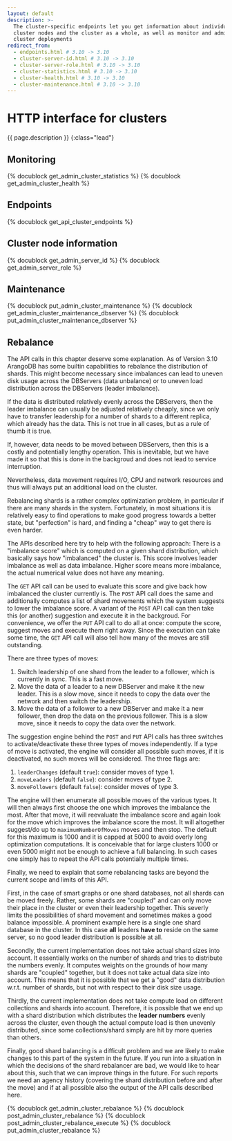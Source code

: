 ```yaml
---
layout: default
description: >-
  The cluster-specific endpoints let you get information about individual
  cluster nodes and the cluster as a whole, as well as monitor and administrate
  cluster deployments
redirect_from:
  - endpoints.html # 3.10 -> 3.10
  - cluster-server-id.html # 3.10 -> 3.10
  - cluster-server-role.html # 3.10 -> 3.10
  - cluster-statistics.html # 3.10 -> 3.10
  - cluster-health.html # 3.10 -> 3.10
  - cluster-maintenance.html # 3.10 -> 3.10
---
```

# HTTP interface for clusters

{{ page.description }}
{:class="lead"}

## Monitoring

{% docublock get_admin_cluster_statistics %}
{% docublock get_admin_cluster_health %}

## Endpoints

{% docublock get_api_cluster_endpoints %}

## Cluster node information

{% docublock get_admin_server_id %}
{% docublock get_admin_server_role %}

## Maintenance

{% docublock put_admin_cluster_maintenance %}
{% docublock get_admin_cluster_maintenance_dbserver %}
{% docublock put_admin_cluster_maintenance_dbserver %}

## Rebalance

The API calls in this chapter deserve some explanation. As of Version
3.10 ArangoDB has some builtin capabilities to rebalance the
distribution of shards. This might become necessary since imbalances
can lead to uneven disk usage across the DBServers (data
unbalance) or to uneven load distribution across the DBServers
(leader imbalance).

If the data is distributed relatively evenly across the DBServers, then
the leader imbalance can usually be adjusted relatively cheaply, since
we only have to transfer leadership for a number of shards to a
different replica, which already has the data. This is not true in all
cases, but as a rule of thumb it is true.

If, however, data needs to be moved between DBServers, then this is a
costly and potentially lengthy operation. This is inevitable, but we
have made it so that this is done in the backgroud and does not lead to
service interruption.

Nevertheless, data movement requires I/O, CPU and network resources and
thus will always put an additional load on the cluster.

Rebalancing shards is a rather complex optimization problem, in
particular if there are many shards in the system. Fortunately, in most
situations it is relatively easy to find operations to make good
progress towards a better state, but "perfection" is hard, and finding
a "cheap" way to get there is even harder.

The APIs described here try to help with the following approach: There
is a "imbalance score" which is computed on a given shard distribution, which
basically says how "imbalanced" the cluster is. This score involves
leader imbalance as well as data imbalance. Higher score means more
imbalance, the actual numerical value does not have any meaning.

The `GET` API call can be used to evaluate this score and give back how
imbalanced the cluster currently is. The `POST` API call does the same
and additionally computes a list of shard movements which the system 
suggests to lower the imbalance score. A variant of the `POST` API call
can then take this (or another) suggestion and execute it in the
backgroud. For convenience, we offer the `PUT` API call to do all at
once: compute the score, suggest moves and execute them right away.
Since the execution can take some time, the `GET` API call will also
tell how many of the moves are still outstanding.

There are three types of moves:

1. Switch leadership of one shard from the leader to a follower, which
   is currently in sync. This is a fast move.
2. Move the data of a leader to a new DBServer and make it the new leader.
   This is a slow move, since it needs to copy the data over the network
   and then switch the leadership.
3. Move the data of a follower to a new DBServer and make it a new
   follower, then drop the data on the previous follower. This is a slow
   move, since it needs to copy the data over the network.

The suggestion engine behind the `POST` and `PUT` API calls has three
switches to activate/deactivate these three types of moves
independently. If a type of move is activated, the engine will consider
all possible such moves, if it is deactivated, no such moves will be
considered. The three flags are:

1. `leaderChanges` (default `true`): consider moves of type 1.
2. `moveLeaders` (default `false`): consider moves of type 2.
3. `moveFollowers` (default `false`): consider moves of type 3.

The engine will then enumerate all possible moves of the various types.
It will then always first choose the one which improves the imbalance
the most. After that move, it will reevaluate the imbalance score and
again look for the move which improves the imbalance score the most.
It will altogether suggest/do up to `maximumNumberOfMoves` moves and
then stop. The default for this maximum is 1000 and it is capped at 5000
to avoid overly long optimization computations.
It is conceivable that for large clusters 1000 or even 5000 might not be
enough to achieve a full balancing. In such cases one simply has to
repeat the API calls potentially multiple times.

Finally, we need to explain that some rebalancing tasks are beyond the
current scope and limits of this API.

First, in the case of smart graphs or one shard databases, not all shards can
be moved freely. Rather, some shards are "coupled" and can only move
their place in the cluster or even their leadership together. This
severly limits the possibilities of shard movement and sometimes makes a
good balance impossible. A prominent example here is a single one shard
database in the cluster. In this case **all** leaders **have to** reside
on the same server, so no good leader distribution is possible at all.

Secondly, the current implementation does not take actual shard sizes
into account. It essentially works on the number of shards and tries
to distribute the numbers evenly. It computes weights on the grounds of
how many shards are "coupled" together, but it does not take actual data
size into account. This means that it is possible that we get a "good"
data distribution w.r.t. number of shards, but not with respect to their
disk size usage.

Thirdly, the current implementation does not take compute load on
different collections and shards into account. Therefore, it is possible
that we end up with a shard distribution which distributes the **leader
numbers** evenly across the cluster, even though the actual compute load
is then unevenly distributed, since some collections/shard simply are
hit by more queries than others.

Finally, good shard balancing is a difficult problem and we are likely
to make changes to this part of the system in the future. If you run
into a situation in which the decisions of the shard rebalancer are
bad, we would like to hear about this, such that we can improve things
in the future. For such reports we need an agency history (covering the
shard distribution before and after the move) and if at all possible
also the output of the API calls described here.

{% docublock get_admin_cluster_rebalance %}
{% docublock post_admin_cluster_rebalance %}
{% docublock post_admin_cluster_rebalance_execute %}
{% docublock put_admin_cluster_rebalance %}
